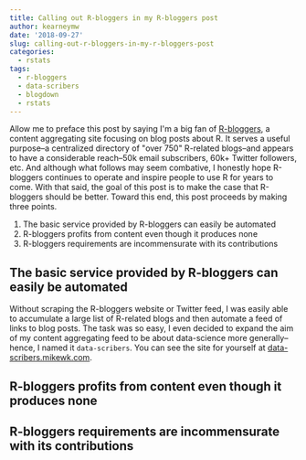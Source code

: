 ```yaml
---
title: Calling out R-bloggers in my R-bloggers post
author: kearneymw
date: '2018-09-27'
slug: calling-out-r-bloggers-in-my-r-bloggers-post
categories:
  - rstats
tags:
  - r-bloggers
  - data-scribers
  - blogdown
  - rstats
---
```




Allow me to preface this post by saying I'm a big fan of 
[R-bloggers](https://r-bloggers.com), a content aggregating site focusing on 
blog posts about R. It serves a useful purpose–a centralized directory of 
"over 750" R-related blogs–and appears to have a considerable reach–50k email 
subscribers, 60k+ Twitter followers, etc. And although what follows may seem 
combative, I honestly hope R-bloggers continues to operate
and inspire people to use R for years to come. With that said, the goal of this
post is to make the case that R-bloggers should be better. Toward this end, this
post proceeds by making three points.

1. The basic service provided by R-bloggers can easily be automated
1. R-bloggers profits from content even though it produces none
1. R-bloggers requirements are incommensurate with its contributions

## The basic service provided by R-bloggers can easily be automated

Without scraping the R-bloggers website or Twitter feed, I was easily able to 
accumulate a large list of R-related blogs and then automate a feed of links to 
blog posts. The task was so easy, I even decided to expand the aim of my 
content aggregating feed to be about data-science more generally–hence, I named 
it `data-scribers`. You can see the site for yourself at 
[data-scribers.mikewk.com](https://data-scribers.mikewk.com).

## R-bloggers profits from content even though it produces none

## R-bloggers requirements are incommensurate with its contributions
